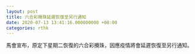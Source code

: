 ```yaml
---
layout: post
title: 六合彩攪珠延遲恢復至另行通知
date: 2020-07-13 13:41:16.000000000 +08:00
categories: rthk
---
```


馬會宣布，原定下星期二恢復的六合彩攪珠，因應疫情將會延遲恢復至另行通知。
